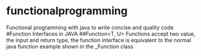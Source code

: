 # functionalprogramming
Functional programming with java to write concise and quality code
#Function Interfaces in JAVA
##Function<T, U>
Functions accept two value, the input and return type, the function interface is 
equivalent to the normal java function example shown in the _Function class
